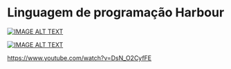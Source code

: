 # Linguagem de programação Harbour


[![IMAGE ALT TEXT](http://img.youtube.com/vi/YOUTUBE_VIDEO_ID_HERE/0.jpg)](http://www.youtube.com/watch?v=YOUTUBE_VIDEO_ID_HERE "Video Title")

[![IMAGE ALT TEXT](http://img.youtube.com/vi/DsN_O2CyfFE/0.jpg)](https://www.youtube.com/watch?v=DsN_O2CyfFE "Video Title")

https://www.youtube.com/watch?v=DsN_O2CyfFE

